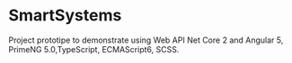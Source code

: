 # SmartSystems
Project prototipe to demonstrate using Web API Net Core 2 and Angular 5, PrimeNG 5.0,TypeScript, ECMAScript6, SCSS.

